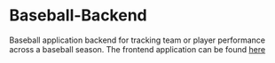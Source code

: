 # Baseball-Backend
Baseball application backend for tracking team or player performance across a baseball season. The frontend application can be found [here](https://github.com/EthanTPainter/Baseball-Frontend)